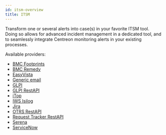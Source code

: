 ```yaml
---
id: itsm-overview
title: ITSM
---
```


Transform one or several alerts into case(s) in your favorite ITSM tool. 
Doing so allows for advanced incident management in a dedicated tool, and to seamlessly 
integrate Centreon monitoring alerts in your existing processes.

Available providers:

* [BMC Footprints](../integrations/itsm/ot-bmc-footprints.html)
* [BMC Remedy](../integrations/itsm/ot-bmc-remedy.html)
* [EasyVista](../integrations/itsm/ot-easyvista.html)
* [Generic email](../integrations/itsm/ot-mail.html)
* [GLPI](../integrations/itsm/ot-glpi.html)
* [GLPI RestAPI](../integrations/itsm/ot-glpi-restapi.html)
* [iTop](../integrations/itsm/ot-itop.html)
* [IWS Isilog](../integrations/itsm/ot-iws-isilog.html)
* [Jira](../integrations/itsm/ot-jira.html)
* [OTRS RestAPI](../integrations/itsm/ot-otrs.html)
* [Request Tracker RestAPI](../integrations/itsm/ot-request-tracker2.html)
* [Serena](../integrations/itsm/ot-serena.html)
* [ServiceNow](../integrations/itsm/ot-service-now.html)